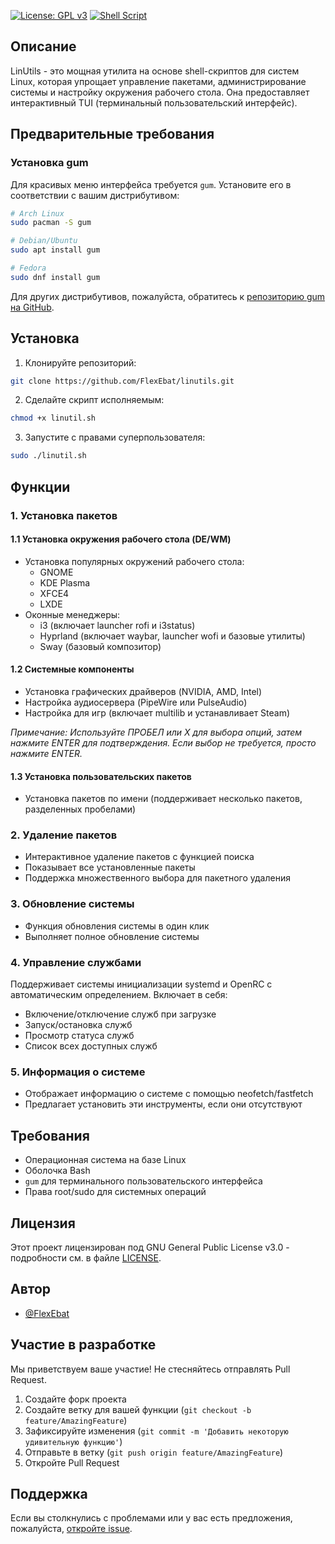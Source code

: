 [![License: GPL v3](https://img.shields.io/badge/License-GPLv3-blue.svg)](https://www.gnu.org/licenses/gpl-3.0)
[![Shell Script](https://img.shields.io/badge/Shell_Script-121011?style=flat&logo=gnu-bash&logoColor=white)](https://www.gnu.org/software/bash/)

## Описание

LinUtils - это мощная утилита на основе shell-скриптов для систем Linux, которая упрощает управление пакетами, администрирование системы и настройку окружения рабочего стола. Она предоставляет интерактивный TUI (терминальный пользовательский интерфейс).

## Предварительные требования

### Установка gum
Для красивых меню интерфейса требуется `gum`. Установите его в соответствии с вашим дистрибутивом:

```bash
# Arch Linux
sudo pacman -S gum

# Debian/Ubuntu
sudo apt install gum

# Fedora
sudo dnf install gum
```

Для других дистрибутивов, пожалуйста, обратитесь к [репозиторию gum на GitHub](https://github.com/charmbracelet/gum).

## Установка

1. Клонируйте репозиторий:
```bash
git clone https://github.com/FlexEbat/linutils.git
```

2. Сделайте скрипт исполняемым:
```bash
chmod +x linutil.sh
```

3. Запустите с правами суперпользователя:
```bash
sudo ./linutil.sh
```

## Функции

### 1. Установка пакетов
#### 1.1 Установка окружения рабочего стола (DE/WM)
- Установка популярных окружений рабочего стола:
  - GNOME
  - KDE Plasma
  - XFCE4
  - LXDE
- Оконные менеджеры:
  - i3 (включает launcher rofi и i3status)
  - Hyprland (включает waybar, launcher wofi и базовые утилиты)
  - Sway (базовый композитор)

#### 1.2 Системные компоненты
- Установка графических драйверов (NVIDIA, AMD, Intel)
- Настройка аудиосервера (PipeWire или PulseAudio)
- Настройка для игр (включает multilib и устанавливает Steam)

*Примечание: Используйте ПРОБЕЛ или X для выбора опций, затем нажмите ENTER для подтверждения. Если выбор не требуется, просто нажмите ENTER.*

#### 1.3 Установка пользовательских пакетов
- Установка пакетов по имени (поддерживает несколько пакетов, разделенных пробелами)

### 2. Удаление пакетов
- Интерактивное удаление пакетов с функцией поиска
- Показывает все установленные пакеты
- Поддержка множественного выбора для пакетного удаления

### 3. Обновление системы
- Функция обновления системы в один клик
- Выполняет полное обновление системы

### 4. Управление службами
Поддерживает системы инициализации systemd и OpenRC с автоматическим определением. Включает в себя:
- Включение/отключение служб при загрузке
- Запуск/остановка служб
- Просмотр статуса служб
- Список всех доступных служб

### 5. Информация о системе
- Отображает информацию о системе с помощью neofetch/fastfetch
- Предлагает установить эти инструменты, если они отсутствуют

## Требования

- Операционная система на базе Linux
- Оболочка Bash
- `gum` для терминального пользовательского интерфейса
- Права root/sudo для системных операций

## Лицензия

Этот проект лицензирован под GNU General Public License v3.0 - подробности см. в файле [LICENSE](LICENSE).

## Автор

- [@FlexEbat](https://github.com/FlexEbat)

## Участие в разработке

Мы приветствуем ваше участие! Не стесняйтесь отправлять Pull Request.

1. Создайте форк проекта
2. Создайте ветку для вашей функции (`git checkout -b feature/AmazingFeature`)
3. Зафиксируйте изменения (`git commit -m 'Добавить некоторую удивительную функцию'`)
4. Отправьте в ветку (`git push origin feature/AmazingFeature`)
5. Откройте Pull Request

## Поддержка

Если вы столкнулись с проблемами или у вас есть предложения, пожалуйста, [откройте issue](https://github.com/FlexEbat/linutils/issues).
